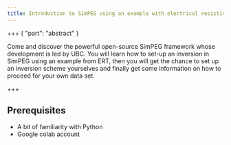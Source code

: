 ```yaml
---
title: Introduction to SimPEG using an example with electrical resistivity tomography
---
```


+++ { "part": "abstract" }

Come and discover the powerful open-source SimPEG framework whose development is led by UBC. You will learn how to set-up an inversion in SimPEG using an example from ERT, then you will get the chance to set up an inversion scheme yourselves and finally get some information on how to proceed for your own data set.

+++

## Prerequisites

- A bit of familiarity with Python
- Google colab account
